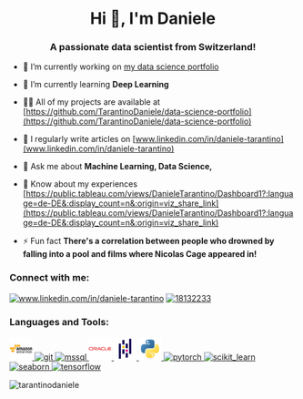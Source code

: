 <h1 align="center">Hi 👋, I'm Daniele</h1>
<h3 align="center">A passionate data scientist from Switzerland!</h3>

- 🔭 I’m currently working on [my data science portfolio](https://github.com/TarantinoDaniele/data-science-portfolio)

- 🌱 I’m currently learning **Deep Learning**

- 👨‍💻 All of my projects are available at [https://github.com/TarantinoDaniele/data-science-portfolio](https://github.com/TarantinoDaniele/data-science-portfolio)

- 📝 I regularly write articles on [www.linkedin.com/in/daniele-tarantino](www.linkedin.com/in/daniele-tarantino)

- 💬 Ask me about **Machine Learning, Data Science,**

- 📄 Know about my experiences [https://public.tableau.com/views/DanieleTarantino/Dashboard1?:language=de-DE&:display_count=n&:origin=viz_share_link](https://public.tableau.com/views/DanieleTarantino/Dashboard1?:language=de-DE&:display_count=n&:origin=viz_share_link)

- ⚡ Fun fact **There's a correlation between people who drowned by falling into a pool and films where Nicolas Cage appeared in!**

<h3 align="left">Connect with me:</h3>
<p align="left">
<a href="https://linkedin.com/in/www.linkedin.com/in/daniele-tarantino" target="blank"><img align="center" src="https://raw.githubusercontent.com/rahuldkjain/github-profile-readme-generator/master/src/images/icons/Social/linked-in-alt.svg" alt="www.linkedin.com/in/daniele-tarantino" height="30" width="40" /></a>
<a href="https://stackoverflow.com/users/18132233" target="blank"><img align="center" src="https://raw.githubusercontent.com/rahuldkjain/github-profile-readme-generator/master/src/images/icons/Social/stack-overflow.svg" alt="18132233" height="30" width="40" /></a>
</p>

<h3 align="left">Languages and Tools:</h3>
<p align="left"> <a href="https://aws.amazon.com" target="_blank" rel="noreferrer"> <img src="https://raw.githubusercontent.com/devicons/devicon/master/icons/amazonwebservices/amazonwebservices-original-wordmark.svg" alt="aws" width="40" height="40"/> </a> <a href="https://git-scm.com/" target="_blank" rel="noreferrer"> <img src="https://www.vectorlogo.zone/logos/git-scm/git-scm-icon.svg" alt="git" width="40" height="40"/> </a> <a href="https://www.microsoft.com/en-us/sql-server" target="_blank" rel="noreferrer"> <img src="https://www.svgrepo.com/show/303229/microsoft-sql-server-logo.svg" alt="mssql" width="40" height="40"/> </a> <a href="https://www.oracle.com/" target="_blank" rel="noreferrer"> <img src="https://raw.githubusercontent.com/devicons/devicon/master/icons/oracle/oracle-original.svg" alt="oracle" width="40" height="40"/> </a> <a href="https://pandas.pydata.org/" target="_blank" rel="noreferrer"> <img src="https://raw.githubusercontent.com/devicons/devicon/2ae2a900d2f041da66e950e4d48052658d850630/icons/pandas/pandas-original.svg" alt="pandas" width="40" height="40"/> </a> <a href="https://www.python.org" target="_blank" rel="noreferrer"> <img src="https://raw.githubusercontent.com/devicons/devicon/master/icons/python/python-original.svg" alt="python" width="40" height="40"/> </a> <a href="https://pytorch.org/" target="_blank" rel="noreferrer"> <img src="https://www.vectorlogo.zone/logos/pytorch/pytorch-icon.svg" alt="pytorch" width="40" height="40"/> </a> <a href="https://scikit-learn.org/" target="_blank" rel="noreferrer"> <img src="https://upload.wikimedia.org/wikipedia/commons/0/05/Scikit_learn_logo_small.svg" alt="scikit_learn" width="40" height="40"/> </a> <a href="https://seaborn.pydata.org/" target="_blank" rel="noreferrer"> <img src="https://seaborn.pydata.org/_images/logo-mark-lightbg.svg" alt="seaborn" width="40" height="40"/> </a> <a href="https://www.tensorflow.org" target="_blank" rel="noreferrer"> <img src="https://www.vectorlogo.zone/logos/tensorflow/tensorflow-icon.svg" alt="tensorflow" width="40" height="40"/> </a> </p>

<p><img align="center" src="https://github-readme-stats.vercel.app/api/top-langs?username=tarantinodaniele&show_icons=true&locale=en&layout=compact" alt="tarantinodaniele" /></p>
